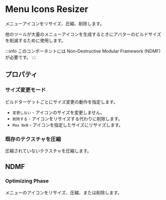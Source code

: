# Menu Icons Resizer

メニューアイコンをリサイズ、圧縮、削除します。

他のツールが大量のメニューアイコンを生成するときにアバターのビルドサイズを削減するために使用します。

:::info
このコンポーネントには Non-Destructive Modular Framework (NDMF) が必要です。
:::

## プロパティ

### サイズ変更モード

ビルドターゲットごとにサイズ変更の動作を指定します。

- `変更しない` - アイコンのサイズを変更しません。
- `削除する` - アイコンをリサイズする代わりに削除します。
- `Max NxN` - アイコンを指定したサイズにリサイズします。

### 既存のテクスチャを圧縮

圧縮されていないテクスチャを圧縮します。

## NDMF

### Optimizing Phase

メニューのアイコンをリサイズ、圧縮、または削除します。
